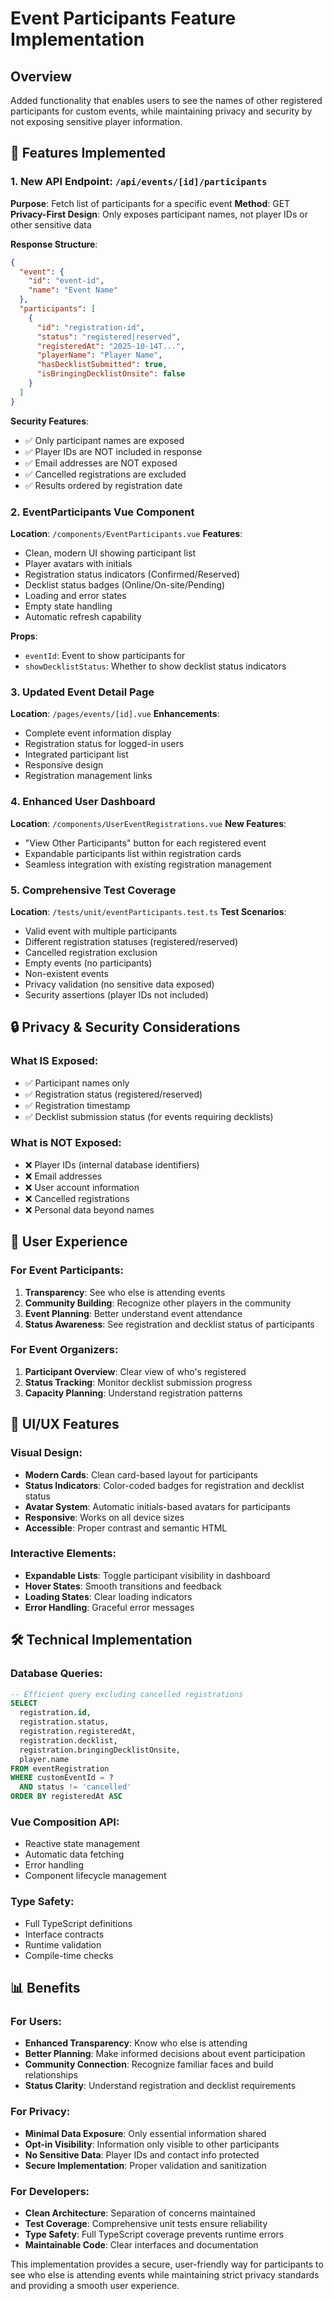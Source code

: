 # Event Participants Feature Implementation

## Overview

Added functionality that enables users to see the names of other registered participants for custom events, while maintaining privacy and security by not exposing sensitive player information.

## 🚀 Features Implemented

### 1. New API Endpoint: `/api/events/[id]/participants`

**Purpose**: Fetch list of participants for a specific event
**Method**: GET
**Privacy-First Design**: Only exposes participant names, not player IDs or other sensitive data

**Response Structure**:

```json
{
  "event": {
    "id": "event-id",
    "name": "Event Name"
  },
  "participants": [
    {
      "id": "registration-id",
      "status": "registered|reserved",
      "registeredAt": "2025-10-14T...",
      "playerName": "Player Name",
      "hasDecklistSubmitted": true,
      "isBringingDecklistOnsite": false
    }
  ]
}
```

**Security Features**:

- ✅ Only participant names are exposed
- ✅ Player IDs are NOT included in response
- ✅ Email addresses are NOT exposed
- ✅ Cancelled registrations are excluded
- ✅ Results ordered by registration date

### 2. EventParticipants Vue Component

**Location**: `/components/EventParticipants.vue`
**Features**:

- Clean, modern UI showing participant list
- Player avatars with initials
- Registration status indicators (Confirmed/Reserved)
- Decklist status badges (Online/On-site/Pending)
- Loading and error states
- Empty state handling
- Automatic refresh capability

**Props**:

- `eventId`: Event to show participants for
- `showDecklistStatus`: Whether to show decklist status indicators

### 3. Updated Event Detail Page

**Location**: `/pages/events/[id].vue`
**Enhancements**:

- Complete event information display
- Registration status for logged-in users
- Integrated participant list
- Responsive design
- Registration management links

### 4. Enhanced User Dashboard

**Location**: `/components/UserEventRegistrations.vue`
**New Features**:

- "View Other Participants" button for each registered event
- Expandable participants list within registration cards
- Seamless integration with existing registration management

### 5. Comprehensive Test Coverage

**Location**: `/tests/unit/eventParticipants.test.ts`
**Test Scenarios**:

- Valid event with multiple participants
- Different registration statuses (registered/reserved)
- Cancelled registration exclusion
- Empty events (no participants)
- Non-existent events
- Privacy validation (no sensitive data exposed)
- Security assertions (player IDs not included)

## 🔒 Privacy & Security Considerations

### What IS Exposed:

- ✅ Participant names only
- ✅ Registration status (registered/reserved)
- ✅ Registration timestamp
- ✅ Decklist submission status (for events requiring decklists)

### What is NOT Exposed:

- ❌ Player IDs (internal database identifiers)
- ❌ Email addresses
- ❌ User account information
- ❌ Cancelled registrations
- ❌ Personal data beyond names

## 📱 User Experience

### For Event Participants:

1. **Transparency**: See who else is attending events
2. **Community Building**: Recognize other players in the community
3. **Event Planning**: Better understand event attendance
4. **Status Awareness**: See registration and decklist status of participants

### For Event Organizers:

1. **Participant Overview**: Clear view of who's registered
2. **Status Tracking**: Monitor decklist submission progress
3. **Capacity Planning**: Understand registration patterns

## 🎨 UI/UX Features

### Visual Design:

- **Modern Cards**: Clean card-based layout for participants
- **Status Indicators**: Color-coded badges for registration and decklist status
- **Avatar System**: Automatic initials-based avatars for participants
- **Responsive**: Works on all device sizes
- **Accessible**: Proper contrast and semantic HTML

### Interactive Elements:

- **Expandable Lists**: Toggle participant visibility in dashboard
- **Hover States**: Smooth transitions and feedback
- **Loading States**: Clear loading indicators
- **Error Handling**: Graceful error messages

## 🛠 Technical Implementation

### Database Queries:

```sql
-- Efficient query excluding cancelled registrations
SELECT
  registration.id,
  registration.status,
  registration.registeredAt,
  registration.decklist,
  registration.bringingDecklistOnsite,
  player.name
FROM eventRegistration
WHERE customEventId = ?
  AND status != 'cancelled'
ORDER BY registeredAt ASC
```

### Vue Composition API:

- Reactive state management
- Automatic data fetching
- Error handling
- Component lifecycle management

### Type Safety:

- Full TypeScript definitions
- Interface contracts
- Runtime validation
- Compile-time checks

## 📊 Benefits

### For Users:

- **Enhanced Transparency**: Know who else is attending
- **Better Planning**: Make informed decisions about event participation
- **Community Connection**: Recognize familiar faces and build relationships
- **Status Clarity**: Understand registration and decklist requirements

### For Privacy:

- **Minimal Data Exposure**: Only essential information shared
- **Opt-in Visibility**: Information only visible to other participants
- **No Sensitive Data**: Player IDs and contact info protected
- **Secure Implementation**: Proper validation and sanitization

### For Developers:

- **Clean Architecture**: Separation of concerns maintained
- **Test Coverage**: Comprehensive unit tests ensure reliability
- **Type Safety**: Full TypeScript coverage prevents runtime errors
- **Maintainable Code**: Clear interfaces and documentation

This implementation provides a secure, user-friendly way for participants to see who else is attending events while maintaining strict privacy standards and providing a smooth user experience.
